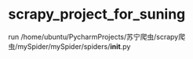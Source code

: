 # scrapy_project_for_suning
run /home/ubuntu/PycharmProjects/苏宁爬虫/scrapy爬虫/mySpider/mySpider/spiders/__init__.py
